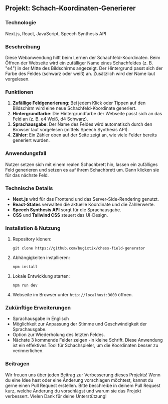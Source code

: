 ## Projekt: Schach-Koordinaten-Generierer

### **Technologie**

Next.js, React, JavaScript, Speech Synthesis API

### **Beschreibung**
Diese Webanwendung hilft beim Lernen der Schachfeld-Koordinaten. Beim Öffnen der Webseite wird ein zufälliger Name eines Schachfeldes (z. B. "e4") in der Mitte des Bildschirms angezeigt. Der Hintergrund passt sich der Farbe des Feldes (schwarz oder weiß) an. Zusätzlich wird der Name laut vorgelesen.

### **Funktionen**
1. **Zufällige Feldgenerierung**: Bei jedem Klick oder Tippen auf den Bildschirm wird eine neue Schachfeld-Koordinate generiert.
2. **Hintergrundfarbe**: Die Hintergrundfarbe der Webseite passt sich an das Feld an (z. B. e4 Weiß, d4 Schwarz).
3. **Sprachausgabe**: Der Name des Feldes wird automatisch durch den Browser laut vorgelesen (mittels Speech Synthesis API).
4. **Zähler**: Ein Zähler oben auf der Seite zeigt an, wie viele Felder bereits generiert wurden.

### **Anwendungsfall**
Nutzer setzen sich mit einem realen Schachbrett hin, lassen ein zufälliges Feld generieren und setzen es auf ihrem Schachbrett um. Dann klicken sie für das nächste Feld.

### **Technische Details**
- **Next.js** wird für das Frontend und das Server-Side-Rendering genutzt.
- **React-States** verwalten die aktuelle Koordinate und die Zählerwerte.
- **Speech Synthesis API** sorgt für die Sprachausgabe.
- **CSS** und **Tailwind CSS** steuert das UI-Design.

### **Installation & Nutzung**
1. Repository klonen:
   ```
   git clone https://github.com/bugixtix/chess-field-generator
   ```
2. Abhängigkeiten installieren:
   ```
   npm install
   ```
3. Lokale Entwicklung starten:
   ```
   npm run dev
   ```
7. Webseite im Browser unter `http://localhost:3000` öffnen.

### **Zukünftige Erweiterungen**
- Sprachausgabe in Englisch
- Möglichkeit zur Anpassung der Stimme und Geschwindigkeit der Sprachausgabe.
- Option zur Wiederholung des letzten Feldes.
- Nächste 3 kommende Felder zeigen -in kleine Schrift.
Diese Anwendung ist ein effektives Tool für Schachspieler, um die Koordinaten besser zu verinnerlichen.

### **Beitragen**
Wir freuen uns über jeden Beitrag zur Verbesserung dieses Projekts! Wenn du eine Idee hast oder eine Änderung vorschlagen möchtest, kannst du gerne einen Pull Request erstellen. Bitte beschreibe in deinem Pull Request kurz, welche Änderung du vorschlägst und warum sie das Projekt verbessert. Vielen Dank für deine Unterstützung!
